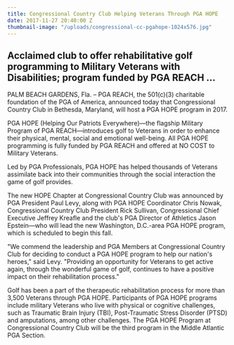 ```yaml
---
title: Congressional Country Club Helping Veterans Through PGA HOPE
date: 2017-11-27 20:40:00 Z
thumbnail-image: "/uploads/congressional-cc-pgahope-1024x576.jpg"
---
```


## Acclaimed club to offer rehabilitative golf programming to Military Veterans with Disabilities; program funded by PGA REACH …

PALM BEACH GARDENS, Fla. – PGA REACH, the 501(c)(3) charitable foundation of the PGA of America, announced today that Congressional Country Club in Bethesda, Maryland, will host a PGA HOPE program in 2017.

PGA HOPE (Helping Our Patriots Everywhere)—the flagship Military Program of PGA REACH—introduces golf to Veterans in order to enhance their physical, mental, social and emotional well-being. All PGA HOPE programming is fully funded by PGA REACH and offered at NO COST to Military Veterans.

Led by PGA Professionals, PGA HOPE has helped thousands of Veterans assimilate back into their communities through the social interaction the game of golf provides.

The new HOPE Chapter at Congressional Country Club was announced by PGA President Paul Levy, along with PGA HOPE Coordinator Chris Nowak, Congressional Country Club President Rick Sullivan, Congressional Chief Executive Jeffrey Kreafle and the club's PGA Director of Athletics Jason Epstein—who will lead the new Washington, D.C.-area PGA HOPE program, which is scheduled to begin this fall.

"We commend the leadership and PGA Members at Congressional Country Club for deciding to conduct a PGA HOPE program to help our nation's heroes," said Levy. "Providing an opportunity for Veterans to get active again, through the wonderful game of golf, continues to have a positive impact on their rehabilitation process."

Golf has been a part of the therapeutic rehabilitation process for more than 3,500 Veterans through PGA HOPE. Participants of PGA HOPE programs include military Veterans who live with physical or cognitive challenges, such as Traumatic Brain Injury (TBI), Post-Traumatic Stress Disorder (PTSD) and amputations, among other challenges. The PGA HOPE Program at Congressional Country Club will be the third program in the Middle Atlantic PGA Section.